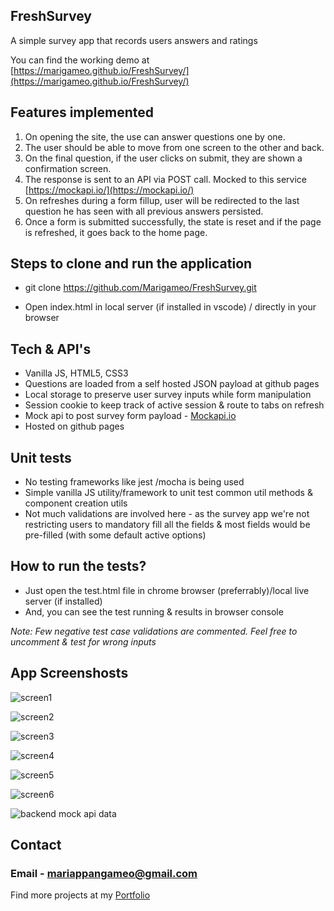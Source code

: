## FreshSurvey

A simple survey app that records users answers and ratings

You can find the working demo at [https://marigameo.github.io/FreshSurvey/](https://marigameo.github.io/FreshSurvey/)
## Features implemented

1.  On opening the site, the use can answer questions one by one. 
2.  The user should be able to move from one screen to the other and back. 
3.  On the final question, if the user clicks on submit, they are shown a confirmation screen. 
4.  The response is sent to an API via POST call. Mocked to this service [https://mockapi.io/](https://mockapi.io/)
5.  On refreshes during a form fillup, user will be redirected to the last question he has seen with all previous answers persisted. 
6.  Once a form is submitted successfully, the state is reset and if the page is refreshed, it goes back to the home page. 
## Steps to clone and run the application

* git clone https://github.com/Marigameo/FreshSurvey.git

* Open index.html in local server (if installed in vscode) / directly in your browser
## Tech & API's

* Vanilla JS, HTML5, CSS3
* Questions are loaded from a self hosted JSON payload at github pages
* Local storage to preserve user survey inputs while form manipulation
* Session cookie to keep track of active session & route to tabs on refresh
* Mock api to post survey form payload - [Mockapi.io](https://mockapi.io/)
* Hosted on github pages
## Unit tests

* No testing frameworks like jest /mocha is being used
* Simple vanilla JS utility/framework to unit test common util methods & component creation utils 
* Not much validations are involved here - as the survey app we're not restricting users to mandatory fill all the fields & most fields would be pre-filled (with some default active options)
## How to run the tests?

* Just open the test.html file in chrome browser (preferrably)/local live server (if installed)
* And, you can see the test running & results in browser console

_Note: Few negative test case validations are commented. Feel free to uncomment & test for wrong inputs_
## App Screenshosts
![screen1](https://marigameo.github.io/FreshSurvey//app-screenshots/1.png)

![screen2](https://marigameo.github.io/FreshSurvey//app-screenshots/2.png)

![screen3](https://marigameo.github.io/FreshSurvey//app-screenshots/3.png)

![screen4](https://marigameo.github.io/FreshSurvey//app-screenshots/4.png)

![screen5](https://marigameo.github.io/FreshSurvey//app-screenshots/5.png)

![screen6](https://marigameo.github.io/FreshSurvey//app-screenshots/6.png)

![backend mock api data](https://marigameo.github.io/FreshSurvey/app-screenshots/backend.png)
## Contact 
### Email - mariappangameo@gmail.com

Find more projects at my [Portfolio](http://mariappan.netlify.com/)